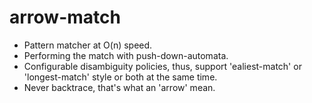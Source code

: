 # arrow-match
* Pattern matcher at O(n) speed.
* Performing the match with push-down-automata.
* Configurable disambiguity policies, thus, support 'ealiest-match' or 'longest-match' style or both at the same time.
* Never backtrace, that's what an 'arrow' mean.
